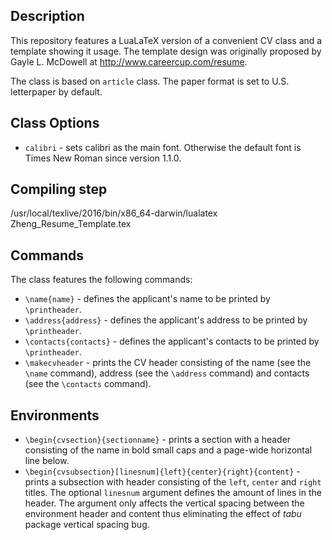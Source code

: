 Description
-----------
This repository features a LuaLaTeX version of a convenient CV class and a template
showing it usage. The template design was originally proposed by Gayle L. McDowell at
http://www.careercup.com/resume.

The class is based on `article` class. The paper format is set to U.S. letterpaper by default.

Class Options
-------------
 - `calibri` - sets calibri as the main font. Otherwise the default font is Times New Roman since version 1.1.0.


Compiling step
----
/usr/local/texlive/2016/bin/x86_64-darwin/lualatex Zheng_Resume_Template.tex

Commands
--------
The class features the following commands:
 - `\name{name}` - defines the applicant's name to be printed by `\printheader`.
 - `\address{address}` - defines the applicant's address to be printed by `\printheader`.
 - `\contacts{contacts}` - defines the applicant's contacts to be printed by `\printheader`.
 - `\makecvheader` - prints the CV header consisting of the name (see the `\name` command), address (see the `\address` command) and contacts (see the `\contacts` command).

Environments
------------
 - `\begin{cvsection}{sectionname}` - prints a section with a header consisting of the name in bold small caps and a page-wide horizontal line below.
 - `\begin{cvsubsection}[linesnum]{left}{center}{right}{content}` - prints a subsection with header consisting of the `left`, `center` and `right` titles. The optional `linesnum` argument defines the amount of lines in the header. The argument only affects the vertical spacing between the environment header and content thus eliminating the effect of *tabu* package vertical spacing bug.
